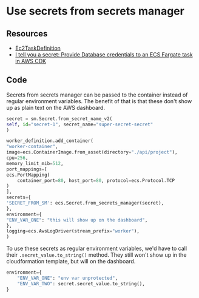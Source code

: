 Use secrets from secrets manager
===

Resources
---

- [Ec2TaskDefinition][1]
- [I tell you a secret: Provide Database credentials to
    an ECS Fargate task in AWS CDK][2]

<!-- Links -->
[1]:
https://docs.aws.amazon.com/cdk/api/latest/python/aws_cdk.aws_ecs/Ec2TaskDefinition.html#aws_cdk.aws_ecs.Ec2TaskDefinition.add_container
[2]:
https://dev.to/michaelfecher/i-tell-you-a-secret-provide-database-credentials-to-an-ecs-fargate-task-in-aws-cdk-5f4

Code
---

Secrets from secrets manager can be passed to the container instead of regular
environment variables. The benefit of that is that these don't show up as
plain text on the AWS dashboard.

```python
secret = sm.Secret.from_secret_name_v2(
self, id="secret-1", secret_name="super-secret-secret"
)

worker_definition.add_container(
"worker-container",
image=ecs.ContainerImage.from_asset(directory="./api/project"),
cpu=256,
memory_limit_mib=512,
port_mappings=[
ecs.PortMapping(
    container_port=80, host_port=80, protocol=ecs.Protocol.TCP
)
],
secrets={
'SECRET_FROM_SM': ecs.Secret.from_secrets_manager(secret),
},
environment={
"ENV_VAR_ONE": "this will show up on the dashboard",
},
logging=ecs.AwsLogDriver(stream_prefix="worker"),
)
```

To use these secrets as regular environment variables, we'd have to call their
`.secret_value.to_string()` method. They still won't show up in the
cloudformation template, but will on the dashboard.

```python
environment={
    "ENV_VAR_ONE": "env var unprotected",
    "ENV_VAR_TWO": secret.secret_value.to_string(),
}
```

